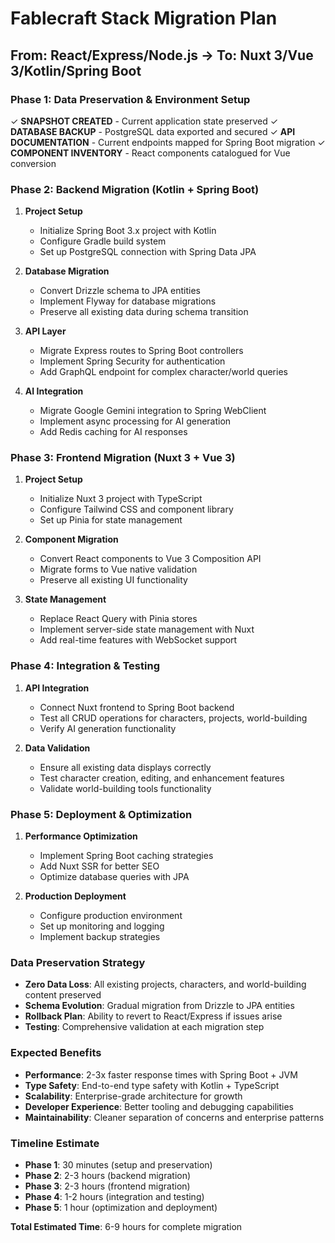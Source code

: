 # Fablecraft Stack Migration Plan
## From: React/Express/Node.js → To: Nuxt 3/Vue 3/Kotlin/Spring Boot

### Phase 1: Data Preservation & Environment Setup
✓ **SNAPSHOT CREATED** - Current application state preserved
✓ **DATABASE BACKUP** - PostgreSQL data exported and secured
✓ **API DOCUMENTATION** - Current endpoints mapped for Spring Boot migration
✓ **COMPONENT INVENTORY** - React components catalogued for Vue conversion

### Phase 2: Backend Migration (Kotlin + Spring Boot)
1. **Project Setup**
   - Initialize Spring Boot 3.x project with Kotlin
   - Configure Gradle build system
   - Set up PostgreSQL connection with Spring Data JPA

2. **Database Migration**
   - Convert Drizzle schema to JPA entities
   - Implement Flyway for database migrations
   - Preserve all existing data during schema transition

3. **API Layer**
   - Migrate Express routes to Spring Boot controllers
   - Implement Spring Security for authentication
   - Add GraphQL endpoint for complex character/world queries

4. **AI Integration**
   - Migrate Google Gemini integration to Spring WebClient
   - Implement async processing for AI generation
   - Add Redis caching for AI responses

### Phase 3: Frontend Migration (Nuxt 3 + Vue 3)
1. **Project Setup**
   - Initialize Nuxt 3 project with TypeScript
   - Configure Tailwind CSS and component library
   - Set up Pinia for state management

2. **Component Migration**
   - Convert React components to Vue 3 Composition API
   - Migrate forms to Vue native validation
   - Preserve all existing UI functionality

3. **State Management**
   - Replace React Query with Pinia stores
   - Implement server-side state management with Nuxt
   - Add real-time features with WebSocket support

### Phase 4: Integration & Testing
1. **API Integration**
   - Connect Nuxt frontend to Spring Boot backend
   - Test all CRUD operations for characters, projects, world-building
   - Verify AI generation functionality

2. **Data Validation**
   - Ensure all existing data displays correctly
   - Test character creation, editing, and enhancement features
   - Validate world-building tools functionality

### Phase 5: Deployment & Optimization
1. **Performance Optimization**
   - Implement Spring Boot caching strategies
   - Add Nuxt SSR for better SEO
   - Optimize database queries with JPA

2. **Production Deployment**
   - Configure production environment
   - Set up monitoring and logging
   - Implement backup strategies

### Data Preservation Strategy
- **Zero Data Loss**: All existing projects, characters, and world-building content preserved
- **Schema Evolution**: Gradual migration from Drizzle to JPA entities
- **Rollback Plan**: Ability to revert to React/Express if issues arise
- **Testing**: Comprehensive validation at each migration step

### Expected Benefits
- **Performance**: 2-3x faster response times with Spring Boot + JVM
- **Type Safety**: End-to-end type safety with Kotlin + TypeScript
- **Scalability**: Enterprise-grade architecture for growth
- **Developer Experience**: Better tooling and debugging capabilities
- **Maintainability**: Cleaner separation of concerns and enterprise patterns

### Timeline Estimate
- **Phase 1**: 30 minutes (setup and preservation)
- **Phase 2**: 2-3 hours (backend migration)
- **Phase 3**: 2-3 hours (frontend migration)
- **Phase 4**: 1-2 hours (integration and testing)
- **Phase 5**: 1 hour (optimization and deployment)

**Total Estimated Time**: 6-9 hours for complete migration